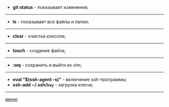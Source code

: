 
* **git status** - показывает изменения;
---
* **ls** - показывает все файлы и папки;
---
* **clear** - очистка консоли;
---
* **touch** - создание файла;
---
- **:wq** - сохранить и выйти из vim;
---
* **eval "$(ssh-agent -s)"** - включение ssh-программы; 
* **ssh-add ~/.ssh/`key`** - загрузка ключа;
---
[меню](./README.md)